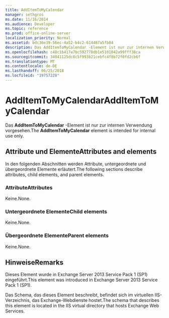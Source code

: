 ```yaml
---
title: AddItemToMyCalendar
manager: sethgros
ms.date: 11/16/2014
ms.audience: Developer
ms.topic: reference
ms.prod: office-online-server
localization_priority: Normal
ms.assetid: bdc36e39-56ec-4a52-b4c2-614487a5fb84
description: Das AddItemToMyCalendar -Element ist nur zur internen Verwendung vorgesehen.
ms.openlocfilehash: c48c1b417a7bc592778db1e5101042a99fff38ca
ms.sourcegitcommit: 34041125dc8c5f993b21cebfc4f8b72f0fd2cb6f
ms.translationtype: MT
ms.contentlocale: de-DE
ms.lasthandoff: 06/25/2018
ms.locfileid: "19757228"
---
```

# <a name="additemtomycalendar"></a><span data-ttu-id="89a6c-103">AddItemToMyCalendar</span><span class="sxs-lookup"><span data-stu-id="89a6c-103">AddItemToMyCalendar</span></span>

<span data-ttu-id="89a6c-104">Das **AddItemToMyCalendar** -Element ist nur zur internen Verwendung vorgesehen.</span><span class="sxs-lookup"><span data-stu-id="89a6c-104">The **AddItemToMyCalendar** element is intended for internal use only.</span></span> 

## <a name="attributes-and-elements"></a><span data-ttu-id="89a6c-105">Attribute und Elemente</span><span class="sxs-lookup"><span data-stu-id="89a6c-105">Attributes and elements</span></span>

<span data-ttu-id="89a6c-106">In den folgenden Abschnitten werden Attribute, untergeordnete und übergeordnete Elemente erläutert.</span><span class="sxs-lookup"><span data-stu-id="89a6c-106">The following sections describe attributes, child elements, and parent elements.</span></span>
  
### <a name="attributes"></a><span data-ttu-id="89a6c-107">Attribute</span><span class="sxs-lookup"><span data-stu-id="89a6c-107">Attributes</span></span>

<span data-ttu-id="89a6c-108">Keine.</span><span class="sxs-lookup"><span data-stu-id="89a6c-108">None.</span></span>
  
### <a name="child-elements"></a><span data-ttu-id="89a6c-109">Untergeordnete Elemente</span><span class="sxs-lookup"><span data-stu-id="89a6c-109">Child elements</span></span>

<span data-ttu-id="89a6c-110">Keine.</span><span class="sxs-lookup"><span data-stu-id="89a6c-110">None.</span></span>
  
### <a name="parent-elements"></a><span data-ttu-id="89a6c-111">Übergeordnete Elemente</span><span class="sxs-lookup"><span data-stu-id="89a6c-111">Parent elements</span></span>

<span data-ttu-id="89a6c-112">Keine.</span><span class="sxs-lookup"><span data-stu-id="89a6c-112">None.</span></span>
  
## <a name="remarks"></a><span data-ttu-id="89a6c-113">Hinweise</span><span class="sxs-lookup"><span data-stu-id="89a6c-113">Remarks</span></span>

<span data-ttu-id="89a6c-114">Dieses Element wurde in Exchange Server 2013 Service Pack 1 (SP1) eingeführt.</span><span class="sxs-lookup"><span data-stu-id="89a6c-114">This element was introduced in Exchange Server 2013 Service Pack 1 (SP1).</span></span>
  
<span data-ttu-id="89a6c-115">Das Schema, das dieses Element beschreibt, befindet sich im virtuellen IIS-Verzeichnis, das Exchange-Webdienste hostet.</span><span class="sxs-lookup"><span data-stu-id="89a6c-115">The schema that describes this element is located in the IIS virtual directory that hosts Exchange Web Services.</span></span>
  

